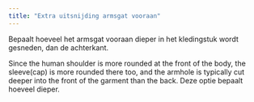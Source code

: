 ```yaml
---
title: "Extra uitsnijding armsgat vooraan"
---
```


Bepaalt hoeveel het armsgat vooraan dieper in het kledingstuk wordt gesneden, dan de achterkant.

Since the human shoulder is more rounded at the front of the body, the sleeve(cap) is more rounded there too, and the armhole is typically cut deeper into the front of the garment than the back. Deze optie bepaalt hoeveel dieper.




